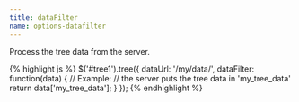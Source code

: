 ```yaml
---
title: dataFilter
name: options-datafilter
---
```


Process the tree data from the server.

{% highlight js %}
$('#tree1').tree({
dataUrl: '/my/data/',
dataFilter: function(data) {
// Example:
// the server puts the tree data in 'my_tree_data'
return data['my_tree_data'];
}
});
{% endhighlight %}
